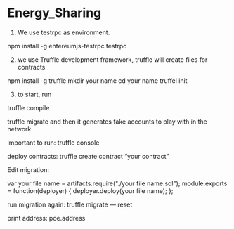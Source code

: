 # Energy_Sharing

1. We use testrpc as environment. 

npm install -g ehtereumjs-testrpc
testrpc



2. we use Truffle development framework, truffle will create files for contracts

npm install -g truffle 
mkdir your name
cd your name 
truffel init     


3.  to start, run 

truffle compile

truffle migrate     and then it generates fake accounts to play with in the network

important to run: truffle console 

deploy contracts:  truffle create contract “your contract”

Edit migration: 

var your file name = artifacts.require("./your file name.sol");
module.exports = function(deployer) {
  deployer.deploy(your file name);
};


run migration again:  truffle migrate — reset


print address: poe.address


